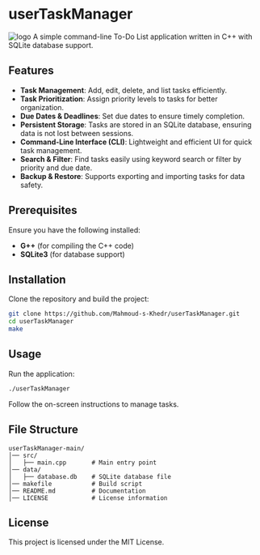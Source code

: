 # userTaskManager
![logo]([http://url/to/img.png](https://raw.githubusercontent.com/Mahmoud-s-Khedr/userTaskManager/refs/heads/main/DALL%C2%B7E%202025-02-09%2013.17.08%20-%20A%20modern%2C%20minimalistic%20to-do%20list%20icon%20featuring%20a%20clipboard%20with%20checkmarks.%20The%20clipboard%20has%20a%20sleek%20design%20with%20a%20dark%20border%2C%20and%20the%20checkmarks%20.webp))
A simple command-line To-Do List application written in C++ with SQLite database support.

## Features
- **Task Management**: Add, edit, delete, and list tasks efficiently.
- **Task Prioritization**: Assign priority levels to tasks for better organization.
- **Due Dates & Deadlines**: Set due dates to ensure timely completion.
- **Persistent Storage**: Tasks are stored in an SQLite database, ensuring data is not lost between sessions.
- **Command-Line Interface (CLI)**: Lightweight and efficient UI for quick task management.
- **Search & Filter**: Find tasks easily using keyword search or filter by priority and due date.
- **Backup & Restore**: Supports exporting and importing tasks for data safety.

## Prerequisites
Ensure you have the following installed:
- **G++** (for compiling the C++ code)
- **SQLite3** (for database support)

## Installation

Clone the repository and build the project:
```sh
git clone https://github.com/Mahmoud-s-Khedr/userTaskManager.git
cd userTaskManager
make
```

## Usage

Run the application:
```sh
./userTaskManager
```

Follow the on-screen instructions to manage tasks.

## File Structure
```
userTaskManager-main/
│── src/
│   ├── main.cpp       # Main entry point
│── data/
│   ├── database.db    # SQLite database file
│── makefile           # Build script
│── README.md          # Documentation
│── LICENSE            # License information
```

## License
This project is licensed under the MIT License.

